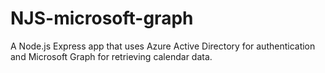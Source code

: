 # NJS-microsoft-graph
A Node.js Express app that uses Azure Active Directory for authentication and Microsoft Graph for retrieving calendar data.
